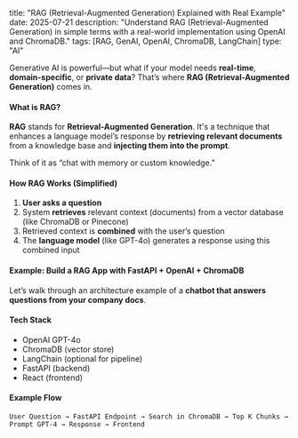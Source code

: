 
title: "RAG (Retrieval-Augmented Generation) Explained with Real Example"
date: 2025-07-21
description: "Understand RAG (Retrieval-Augmented Generation) in simple terms with a real-world implementation using OpenAI and ChromaDB."
tags: [RAG, GenAI, OpenAI, ChromaDB, LangChain]
type: "AI"


Generative AI is powerful—but what if your model needs **real-time**, **domain-specific**, or **private data**? That’s where **RAG (Retrieval-Augmented Generation)** comes in.



#### What is RAG?

**RAG** stands for **Retrieval-Augmented Generation**. It's a technique that enhances a language model’s response by **retrieving relevant documents** from a knowledge base and **injecting them into the prompt**.

 Think of it as “chat with memory or custom knowledge.”



#### How RAG Works (Simplified)

1. **User asks a question**
2. System **retrieves** relevant context (documents) from a vector database (like ChromaDB or Pinecone)
3. Retrieved context is **combined** with the user’s question
4. The **language model** (like GPT-4o) generates a response using this combined input



#### Example: Build a RAG App with FastAPI + OpenAI + ChromaDB

Let’s walk through an architecture example of a **chatbot that answers questions from your company docs**.

#### Tech Stack

- OpenAI GPT-4o
- ChromaDB (vector store)
- LangChain (optional for pipeline)
- FastAPI (backend)
- React (frontend)

#### Example Flow

```
User Question → FastAPI Endpoint → Search in ChromaDB → Top K Chunks → Prompt GPT-4 → Response → Frontend
```
